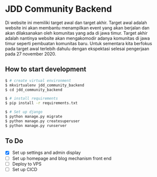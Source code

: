 # JDD Community Backend

Di website ini memiliki target awal dan target akhir. Target awal adalah website ini akan membantu menampilkan event yang akan berjalan dan akan dilaksanakan oleh komunitas yang ada di jawa timur. Target akhir adalah nantinya website akan mengakomodir adanya komunitas di jawa timur seperti pembuatan komunitas baru. Untuk sementara kita berfokus pada target awal terlebih dahulu dengan ekspektasi selesai pengerjaan pada 27 november 2020.

## How to start development

```bash
$ # create virtual environment
$ mkvirtualenv jdd_community_backend
$ cd jdd_community_backend

$ # install requirements
$ pip install -r requirements.txt

$ # Set up django
$ python manage.py migrate
$ python manage.py createsuperuser
$ python manage.py runserver
```

## To Do

* [x] Set up settings and admin display
* [ ] Set up homepage and blog mechanism front end
* [ ] Deploy to VPS
* [ ] Set up CICD
